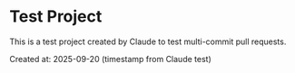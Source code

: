 # Test Project

This is a test project created by Claude to test multi-commit pull requests.

Created at: 2025-09-20 (timestamp from Claude test)